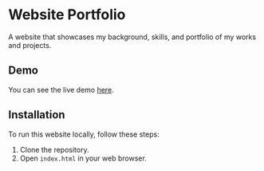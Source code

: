 # Website Portfolio

A website that showcases my background, skills, and portfolio of my works and projects.

## Demo

You can see the live demo [here](https://chiarasarmiento.github.io/portfolio/).

## Installation

To run this website locally, follow these steps:

1. Clone the repository.
2. Open `index.html` in your web browser.
